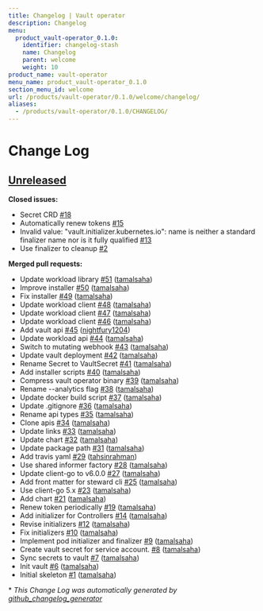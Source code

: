 ```yaml
---
title: Changelog | Vault operator
description: Changelog
menu:
  product_vault-operator_0.1.0:
    identifier: changelog-stash
    name: Changelog
    parent: welcome
    weight: 10
product_name: vault-operator
menu_name: product_vault-operator_0.1.0
section_menu_id: welcome
url: /products/vault-operator/0.1.0/welcome/changelog/
aliases:
  - /products/vault-operator/0.1.0/CHANGELOG/
---
```


# Change Log

## [Unreleased](https://github.com/kubevault/operator/tree/HEAD)

**Closed issues:**

- Secret CRD [\#18](https://github.com/kubevault/operator/issues/18)
- Automatically renew tokens [\#15](https://github.com/kubevault/operator/issues/15)
- Invalid value: "vault.initializer.kubernetes.io": name is neither a standard finalizer name nor is it fully qualified [\#13](https://github.com/kubevault/operator/issues/13)
- Use finalizer to cleanup [\#2](https://github.com/kubevault/operator/issues/2)

**Merged pull requests:**

- Update workload library [\#51](https://github.com/kubevault/operator/pull/51) ([tamalsaha](https://github.com/tamalsaha))
- Improve installer [\#50](https://github.com/kubevault/operator/pull/50) ([tamalsaha](https://github.com/tamalsaha))
- Fix installer [\#49](https://github.com/kubevault/operator/pull/49) ([tamalsaha](https://github.com/tamalsaha))
- Update workload client [\#48](https://github.com/kubevault/operator/pull/48) ([tamalsaha](https://github.com/tamalsaha))
- Update workload client [\#47](https://github.com/kubevault/operator/pull/47) ([tamalsaha](https://github.com/tamalsaha))
- Update workload client [\#46](https://github.com/kubevault/operator/pull/46) ([tamalsaha](https://github.com/tamalsaha))
- Add vault api [\#45](https://github.com/kubevault/operator/pull/45) ([nightfury1204](https://github.com/nightfury1204))
- Update workload api [\#44](https://github.com/kubevault/operator/pull/44) ([tamalsaha](https://github.com/tamalsaha))
- Switch to mutating webhook [\#43](https://github.com/kubevault/operator/pull/43) ([tamalsaha](https://github.com/tamalsaha))
- Update vault deployment [\#42](https://github.com/kubevault/operator/pull/42) ([tamalsaha](https://github.com/tamalsaha))
- Rename Secret to VaultSecret [\#41](https://github.com/kubevault/operator/pull/41) ([tamalsaha](https://github.com/tamalsaha))
- Add installer scripts [\#40](https://github.com/kubevault/operator/pull/40) ([tamalsaha](https://github.com/tamalsaha))
- Compress vault operator binary [\#39](https://github.com/kubevault/operator/pull/39) ([tamalsaha](https://github.com/tamalsaha))
- Rename --analytics flag [\#38](https://github.com/kubevault/operator/pull/38) ([tamalsaha](https://github.com/tamalsaha))
- Update docker build script [\#37](https://github.com/kubevault/operator/pull/37) ([tamalsaha](https://github.com/tamalsaha))
- Update .gitignore [\#36](https://github.com/kubevault/operator/pull/36) ([tamalsaha](https://github.com/tamalsaha))
- Rename api types [\#35](https://github.com/kubevault/operator/pull/35) ([tamalsaha](https://github.com/tamalsaha))
- Clone apis [\#34](https://github.com/kubevault/operator/pull/34) ([tamalsaha](https://github.com/tamalsaha))
- Update links [\#33](https://github.com/kubevault/operator/pull/33) ([tamalsaha](https://github.com/tamalsaha))
- Update chart [\#32](https://github.com/kubevault/operator/pull/32) ([tamalsaha](https://github.com/tamalsaha))
- Update package path [\#31](https://github.com/kubevault/operator/pull/31) ([tamalsaha](https://github.com/tamalsaha))
- Add travis yaml [\#29](https://github.com/kubevault/operator/pull/29) ([tahsinrahman](https://github.com/tahsinrahman))
- Use shared informer factory [\#28](https://github.com/kubevault/operator/pull/28) ([tamalsaha](https://github.com/tamalsaha))
- Update client-go to v6.0.0 [\#27](https://github.com/kubevault/operator/pull/27) ([tamalsaha](https://github.com/tamalsaha))
- Add front matter for steward cli [\#25](https://github.com/kubevault/operator/pull/25) ([tamalsaha](https://github.com/tamalsaha))
- Use client-go 5.x [\#23](https://github.com/kubevault/operator/pull/23) ([tamalsaha](https://github.com/tamalsaha))
- Add chart [\#21](https://github.com/kubevault/operator/pull/21) ([tamalsaha](https://github.com/tamalsaha))
- Renew token periodically [\#19](https://github.com/kubevault/operator/pull/19) ([tamalsaha](https://github.com/tamalsaha))
- Add initializer for Controllers [\#14](https://github.com/kubevault/operator/pull/14) ([tamalsaha](https://github.com/tamalsaha))
- Revise initializers [\#12](https://github.com/kubevault/operator/pull/12) ([tamalsaha](https://github.com/tamalsaha))
- Fix initializers [\#10](https://github.com/kubevault/operator/pull/10) ([tamalsaha](https://github.com/tamalsaha))
- Implement pod initializer and finalizer [\#9](https://github.com/kubevault/operator/pull/9) ([tamalsaha](https://github.com/tamalsaha))
- Create vault secret for service account. [\#8](https://github.com/kubevault/operator/pull/8) ([tamalsaha](https://github.com/tamalsaha))
- Sync secrets to vault [\#7](https://github.com/kubevault/operator/pull/7) ([tamalsaha](https://github.com/tamalsaha))
- Init vault [\#6](https://github.com/kubevault/operator/pull/6) ([tamalsaha](https://github.com/tamalsaha))
- Initial skeleton [\#1](https://github.com/kubevault/operator/pull/1) ([tamalsaha](https://github.com/tamalsaha))



\* *This Change Log was automatically generated by [github_changelog_generator](https://github.com/skywinder/Github-Changelog-Generator)*